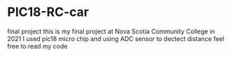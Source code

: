 # PIC18-RC-car
final project
this is my final project at Nova Scotia Community College in 2021
I used pic18 micro chip and using ADC sensor to dectect distance
feel free to read my code
